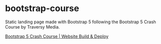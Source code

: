 # bootstrap-course
Static landing page made with Bootstrap 5 following the Bootstrap 5 Crash Course by Traversy Media.

[Bootstrap 5 Crash Course | Website Build & Deploy](https://www.youtube.com/watch?v=4sosXZsdy-s)
